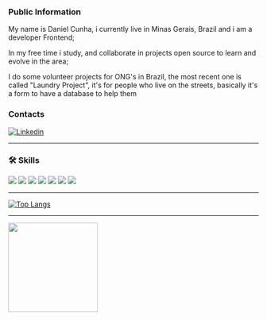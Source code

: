 ### Public Information
My name is Daniel Cunha, i currently live in Minas Gerais, Brazil and i am a developer Frontend;

In my free time i study, and collaborate in projects open source to learn and evolve in the area;

I do some volunteer projects for ONG's in Brazil, the most recent one is called "Laundry Project", it's for people who live on the streets, basically it's a form to have a database to help them

### Contacts
[![Linkedin](https://img.shields.io/badge/LinkedIn-0077B5?style=for-the-badge&logo=linkedin&logoColor=white)](https://www.linkedin.com/in/daniel-cunha001//)

<hr/>

### 🛠️ Skills 
<div>
<img src="https://img.shields.io/badge/HTML5-E34F26?style=for-the-badge&logo=html5&logoColor=white " />
<img src="https://img.shields.io/badge/CSS3-1572B6?style=for-the-badge&logo=css3&logoColor=white" />
<img src="https://img.shields.io/badge/JavaScript-323330?style=for-the-badge&logo=javascript&logoColor=F7DF1E" />
<img src="https://img.shields.io/badge/TypeScript-007ACC?style=for-the-badge&logo=typescript&logoColor=white" />
<img src="https://img.shields.io/badge/React-20232A?style=for-the-badge&logo=react&logoColor=61DAFB" />
<img src="https://img.shields.io/badge/React_Native-20232A?style=for-the-badge&logo=react&logoColor=61DAFB" />
<img src="https://img.shields.io/badge/testing%20library-323330?style=for-the-badge&logo=testing-library&logoColor=red" />
</div>


<hr/>

[![Top Langs](https://github-readme-stats.vercel.app/api/top-langs/?username=dandankara&layout=compact&theme=radical)](https://github.com/anuraghazra/github-readme-stats)
<hr />
<img height="180em" src="https://github-readme-streak-stats.herokuapp.com/?user=dandankara&layout=compact&langs_count=7&theme=calm"/>

